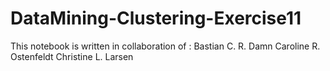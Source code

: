 # DataMining-Clustering-Exercise11

This notebook is written in collaboration of : 
Bastian C. R. Damn
Caroline R. Ostenfeldt
Christine L. Larsen
